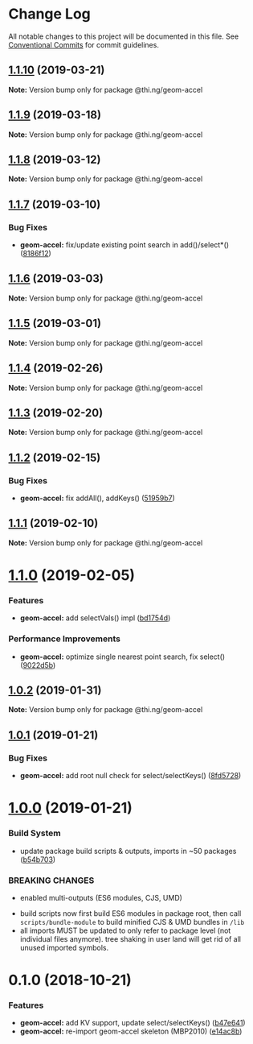 # Change Log

All notable changes to this project will be documented in this file.
See [Conventional Commits](https://conventionalcommits.org) for commit guidelines.

## [1.1.10](https://github.com/thi-ng/umbrella/compare/@thi.ng/geom-accel@1.1.9...@thi.ng/geom-accel@1.1.10) (2019-03-21)

**Note:** Version bump only for package @thi.ng/geom-accel





## [1.1.9](https://github.com/thi-ng/umbrella/compare/@thi.ng/geom-accel@1.1.8...@thi.ng/geom-accel@1.1.9) (2019-03-18)

**Note:** Version bump only for package @thi.ng/geom-accel





## [1.1.8](https://github.com/thi-ng/umbrella/compare/@thi.ng/geom-accel@1.1.7...@thi.ng/geom-accel@1.1.8) (2019-03-12)

**Note:** Version bump only for package @thi.ng/geom-accel





## [1.1.7](https://github.com/thi-ng/umbrella/compare/@thi.ng/geom-accel@1.1.6...@thi.ng/geom-accel@1.1.7) (2019-03-10)


### Bug Fixes

* **geom-accel:** fix/update existing point search in add()/select*() ([8186f12](https://github.com/thi-ng/umbrella/commit/8186f12))





## [1.1.6](https://github.com/thi-ng/umbrella/compare/@thi.ng/geom-accel@1.1.5...@thi.ng/geom-accel@1.1.6) (2019-03-03)

**Note:** Version bump only for package @thi.ng/geom-accel





## [1.1.5](https://github.com/thi-ng/umbrella/compare/@thi.ng/geom-accel@1.1.4...@thi.ng/geom-accel@1.1.5) (2019-03-01)

**Note:** Version bump only for package @thi.ng/geom-accel





## [1.1.4](https://github.com/thi-ng/umbrella/compare/@thi.ng/geom-accel@1.1.3...@thi.ng/geom-accel@1.1.4) (2019-02-26)

**Note:** Version bump only for package @thi.ng/geom-accel





## [1.1.3](https://github.com/thi-ng/umbrella/compare/@thi.ng/geom-accel@1.1.2...@thi.ng/geom-accel@1.1.3) (2019-02-20)

**Note:** Version bump only for package @thi.ng/geom-accel





## [1.1.2](https://github.com/thi-ng/umbrella/compare/@thi.ng/geom-accel@1.1.1...@thi.ng/geom-accel@1.1.2) (2019-02-15)


### Bug Fixes

* **geom-accel:** fix addAll(), addKeys() ([51959b7](https://github.com/thi-ng/umbrella/commit/51959b7))





## [1.1.1](https://github.com/thi-ng/umbrella/compare/@thi.ng/geom-accel@1.1.0...@thi.ng/geom-accel@1.1.1) (2019-02-10)

**Note:** Version bump only for package @thi.ng/geom-accel





# [1.1.0](https://github.com/thi-ng/umbrella/compare/@thi.ng/geom-accel@1.0.2...@thi.ng/geom-accel@1.1.0) (2019-02-05)


### Features

* **geom-accel:** add selectVals() impl ([bd1754d](https://github.com/thi-ng/umbrella/commit/bd1754d))


### Performance Improvements

* **geom-accel:** optimize single nearest point search, fix select() ([9022d5b](https://github.com/thi-ng/umbrella/commit/9022d5b))





## [1.0.2](https://github.com/thi-ng/umbrella/compare/@thi.ng/geom-accel@1.0.1...@thi.ng/geom-accel@1.0.2) (2019-01-31)

**Note:** Version bump only for package @thi.ng/geom-accel





## [1.0.1](https://github.com/thi-ng/umbrella/compare/@thi.ng/geom-accel@1.0.0...@thi.ng/geom-accel@1.0.1) (2019-01-21)


### Bug Fixes

* **geom-accel:** add root null check for select/selectKeys() ([8fd5728](https://github.com/thi-ng/umbrella/commit/8fd5728))





# [1.0.0](https://github.com/thi-ng/umbrella/compare/@thi.ng/geom-accel@0.1.11...@thi.ng/geom-accel@1.0.0) (2019-01-21)


### Build System

* update package build scripts & outputs, imports in ~50 packages ([b54b703](https://github.com/thi-ng/umbrella/commit/b54b703))


### BREAKING CHANGES

* enabled multi-outputs (ES6 modules, CJS, UMD)

- build scripts now first build ES6 modules in package root, then call
  `scripts/bundle-module` to build minified CJS & UMD bundles in `/lib`
- all imports MUST be updated to only refer to package level
  (not individual files anymore). tree shaking in user land will get rid of
  all unused imported symbols.


# 0.1.0 (2018-10-21)


### Features

* **geom-accel:** add KV support, update select/selectKeys() ([b47e641](https://github.com/thi-ng/umbrella/commit/b47e641))
* **geom-accel:** re-import geom-accel skeleton (MBP2010) ([e14ac8b](https://github.com/thi-ng/umbrella/commit/e14ac8b))
